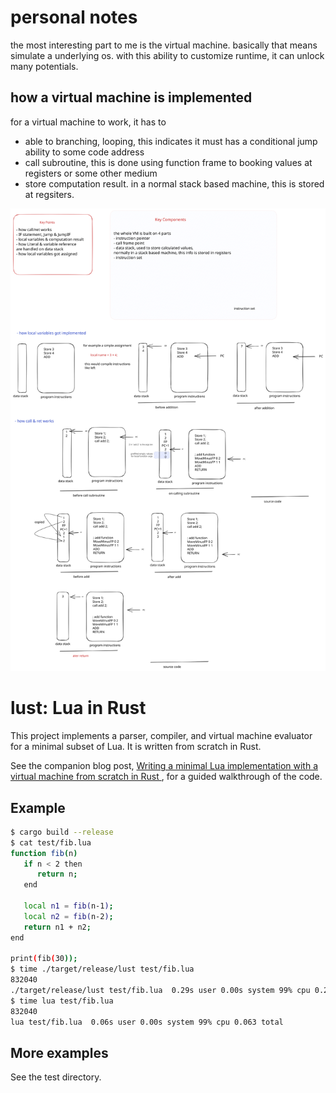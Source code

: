 # personal notes
the most interesting part to me is the virtual machine. basically that means simulate
a underlying os. with this ability to customize runtime, it can unlock many potentials.

## how a virtual machine is implemented

for a virtual machine to work, it has to 
* able to branching, looping, this indicates it must has a conditional jump ability to some code address
* call subroutine, this is done using function frame to booking values at registers or some other medium
* store computation result. in a normal stack based machine, this is stored at regsiters. 

![virtual machine](virtual%20machine.svg)


# lust: Lua in Rust

This project implements a parser, compiler, and virtual machine
evaluator for a minimal subset of Lua. It is written from scratch in
Rust.

See the companion blog post, [Writing a minimal Lua implementation
with a virtual machine from scratch in Rust
](https://notes.eatonphil.com/lua-in-rust.html), for a guided
walkthrough of the code.

## Example

```bash
$ cargo build --release
$ cat test/fib.lua
function fib(n)
   if n < 2 then
      return n;
   end

   local n1 = fib(n-1);
   local n2 = fib(n-2);
   return n1 + n2;
end

print(fib(30));
$ time ./target/release/lust test/fib.lua
832040
./target/release/lust test/fib.lua  0.29s user 0.00s system 99% cpu 0.293 total
$ time lua test/fib.lua
832040
lua test/fib.lua  0.06s user 0.00s system 99% cpu 0.063 total
```

## More examples

See the test directory.